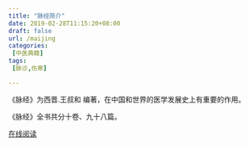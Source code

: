 ```yaml
---
title: "脉经简介"
date: 2019-02-28T11:15:20+08:00
draft: false
url: /maijing
categories:
 [中医典籍]
tags:
 [脉诊,伤寒]

---
```



《脉经》为西晋.王叔和 编著，在中国和世界的医学发展史上有重要的作用。

<!--more-->

《脉经》全书共分十卷、九十八篇。

[在线阅读](https://ctext.org/wiki.pl?if=gb&res=188522)


